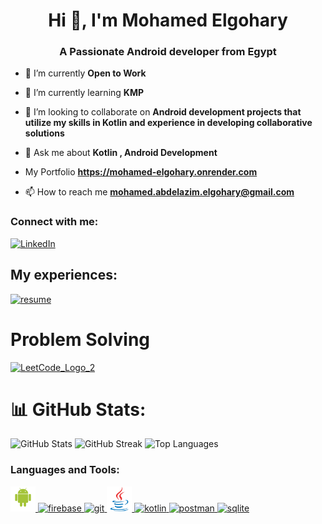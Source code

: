 
<h1 align="center">Hi 👋, I'm Mohamed Elgohary</h1>
<h3 align="center">A Passionate Android developer from Egypt</h3>

- 🔭 I’m currently **Open to Work**

- 🌱 I’m currently learning **KMP**

- 👯 I’m looking to collaborate on **Android development projects that utilize my skills in Kotlin and experience in developing collaborative solutions**

- 💬 Ask me about **Kotlin , Android Development**

- My Portfolio **https://mohamed-elgohary.onrender.com**

- 📫 How to reach me **mohamed.abdelazim.elgohary@gmail.com**
<h3 align="left">Connect with me:</h3>
<p align="left">

  [![LinkedIn](https://img.shields.io/badge/LinkedIn-%230077B5.svg?logo=linkedin&logoColor=white)](https://www.linkedin.com/in/mohamed-elgohary8)

<h2 align="left">My experiences:</h2>
<p align="left">
  
[![resume](https://github.com/nomi811/clickable-icons-to-readme/assets/87489620/a46f5ac0-c37d-46ad-97e3-d1991b2c90ca)
](https://www.canva.com/design/DAFweHjHgvo/U4kr7aIQ5jIbWmEg-Oj-2A/edit?utm_content=DAFweHjHgvo&utm_campaign=designshare&utm_medium=link2&utm_source=sharebutton)


<h1 align="left">Problem Solving</h1>
<p align="left">
  
  [![LeetCode_Logo_2](https://github.com/nomi811/clickable-icons-to-readme/assets/87489620/21894d4d-10bf-46d5-8f8b-995b03c1a789)](https://leetcode.com/u/mohamedelgohary88/)


# 📊 GitHub Stats:
![GitHub Stats](https://github-readme-stats.vercel.app/api?username=MohamedElgohary88&theme=dark&hide_border=false&include_all_commits=false&count_private=false)
![GitHub Streak](https://github-readme-streak-stats.herokuapp.com/?user=MohamedElgohary88&theme=dark&hide_border=false)
![Top Languages](https://github-readme-stats.vercel.app/api/top-langs/?username=MohamedElgohary88&theme=dark&hide_border=false&include_all_commits=false&count_private=false&layout=compact)


<h3 align="left">Languages and Tools:</h3>
<p align="left"> <a href="https://developer.android.com" target="_blank" rel="noreferrer"> <img src="https://raw.githubusercontent.com/devicons/devicon/master/icons/android/android-original-wordmark.svg" alt="android" width="40" height="40"/> </a> <a href="https://firebase.google.com/" target="_blank" rel="noreferrer"> <img src="https://www.vectorlogo.zone/logos/firebase/firebase-icon.svg" alt="firebase" width="40" height="40"/> </a> <a href="https://git-scm.com/" target="_blank" rel="noreferrer"> <img src="https://www.vectorlogo.zone/logos/git-scm/git-scm-icon.svg" alt="git" width="40" height="40"/> </a> <a href="https://www.java.com" target="_blank" rel="noreferrer"> <img src="https://raw.githubusercontent.com/devicons/devicon/master/icons/java/java-original.svg" alt="java" width="40" height="40"/> </a> <a href="https://kotlinlang.org" target="_blank" rel="noreferrer"> <img src="https://www.vectorlogo.zone/logos/kotlinlang/kotlinlang-icon.svg" alt="kotlin" width="40" height="40"/> </a> <a href="https://postman.com" target="_blank" rel="noreferrer"> <img src="https://www.vectorlogo.zone/logos/getpostman/getpostman-icon.svg" alt="postman" width="40" height="40"/> </a> <a href="https://www.sqlite.org/" target="_blank" rel="noreferrer"> <img src="https://www.vectorlogo.zone/logos/sqlite/sqlite-icon.svg" alt="sqlite" width="40" height="40"/> </a> </p>

